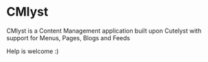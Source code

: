 # CMlyst
CMlyst is a Content Management application built upon Cutelyst with support for Menus, Pages, Blogs and Feeds
 
 Help is welcome :)
